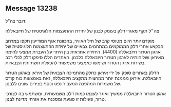 ## Message 13238

דובר צה"ל:

צה״ל תקף מאגרי דלק בעומק לבנון של יחידת ההתעצמות הלוגיסטית של חיזבאללה 

מוקדם יותר היום מטוסי קרב של חיל האוויר, בהכוונת אגף המודיעין תקפו במרחב הבקאע אתרי דלק הממוקמים במתחמים צבאיים של יחידת ההתעצמות הלוגיסטית של ארגון הטרור חיזבאללה (4400). היחידה אחראית בין היתר על העברת אמצעי לחימה מאיראן ושלוחותיה לארגון הטרור חיזבאללה בלבנון. האתרים הללו סיפקו דלק לכלי רכב בשירות ארגון הטרור ושימשו כאמצעי משמעותי להפעלת תשתיותיו הצבאיות. 

הדלק באתרים סופק על ידי איראן כחלק מהתמיכה הצבאית של איראן בארגון הטרור חיזבאללה. איראן מממנת יותר ממחצית מתקציב חיזבאללה, זאת באמצעות כוח קודס של משמרות המהפכה המעביר נפט וכסף בצירים שונים ללבנון. 

ארגון הטרור חיזבאללה ממשיך ואוגר לעצמו כמות דלק משמעותית, ומשתמש בה לצורכי טרור, פעילות זו פוגעת ומסכנת את אזרחי מדינת לבנון.

